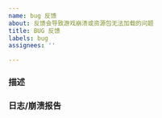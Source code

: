```yaml
---
name: bug 反馈
about: 反馈会导致游戏崩溃或资源包无法加载的问题
title: BUG 反馈
labels: bug
assignees: ''

---
```


### 描述

<!--简单描述这个 bug ，如果是汉化资源包的问题，请在 https://github.com/CFPAOrg/Minecraft-Mod-Language-Package/issues 反馈-->

### 日志/崩溃报告

<!--上传日志或错误报告到 https://paste.ubuntu.com/ ，并将链接粘贴于此处-->

